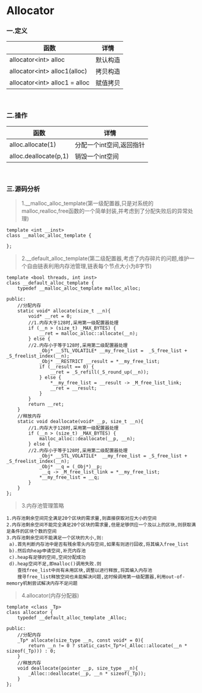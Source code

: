 # Allocator


### 一.定义

函数|详情
--|--
allocator<int\> alloc|默认构造
allocator<int\> alloc1(alloc)|拷贝构造
allocator<int\> alloc1 = alloc|赋值拷贝

<br>

### 二.操作

函数|详情
--|--
alloc.allocate(1)|分配一个int空间,返回指针
alloc.deallocate(p,1)|销毁一个int空间

<br>

### 三.源码分析

>1.__malloc_alloc_template(第一级配置器,只是对系统的malloc,realloc,free函数的一个简单封装,并考虑到了分配失败后的异常处理)

```
template <int __inst> 
class __malloc_alloc_template {

};
```

>2.__default_alloc_template(第二级配置器,考虑了内存碎片的问题,维护一个自由链表利用内存池管理,链表每个节点大小为8字节)

```
template <bool threads, int inst> 
class __default_alloc_template {
    typedef __malloc_alloc_template malloc_alloc;

public:
    //分配内存
    static void* allocate(size_t __n){
        void* __ret = 0;
        //1.内存大于128时,采用第一级配置器处理
        if (__n > (size_t) _MAX_BYTES) {
            __ret = malloc_alloc::allocate(__n);
        } else {
        //2.内存小于等于128时,采用第二级配置器处理
            _Obj* __STL_VOLATILE* __my_free_list =  _S_free_list + _S_freelist_index(__n);
            _Obj* __RESTRICT __result = *__my_free_list;
            if (__result == 0) {
                __ret = _S_refill(_S_round_up(__n));
            } else {
                *__my_free_list = __result -> _M_free_list_link;
                __ret = __result;
            }
        }
        return __ret;
    }
    //释放内存
    static void deallocate(void* __p, size_t __n){
        //1.内存大于128时,采用第一级配置器处理
        if (__n > (size_t) _MAX_BYTES) {
            malloc_alloc::deallocate(__p, __n);
        } else {
        //2.内存小于等于128时,采用第二级配置器处理
            _Obj* __STL_VOLATILE*  __my_free_list = _S_free_list + _S_freelist_index(__n);
            _Obj* __q = (_Obj*)__p;
             __q -> _M_free_list_link = *__my_free_list;
            *__my_free_list = __q;
        }
    }
};
```

>3.内存池管理策略

```
1.内存池剩余空间完全满足20个区块的需求量,则直接获取对应大小的空间
2.内存池剩余空间不能完全满足20个区块的需求量,但是足够供应一个及以上的区块,则获取满足条件的区块个数的空间
3.内存池剩余空间不能满足一个区块的大小,则:
 a).首先判断内存池中是否有残余零头内存空间,如果有则进行回收,将其编入free_list
 b).然后向heap申请空间,补充内存池
 c).heap有足够的空间,空间分配成功
 d).heap空间不足,即malloc()调用失败.则
    查找free_list中尚有未用区块,调整以进行释放,将其编入内存池
    搜寻free_list释放空间也未能解决问题,这时候调用第一级配置器,利用out-of-memory机制尝试解决内存不足问题
```

>4.allocator(内存分配器)

```
template <class _Tp>
class allocator {
    typedef __default_alloc_template _Alloc;

public:
    //分配内存
    _Tp* allocate(size_type __n, const void* = 0){ 
        return __n != 0 ? static_cast<_Tp*>(_Alloc::allocate(__n * sizeof(_Tp))) : 0;
    }
    //释放内存
    void deallocate(pointer __p, size_type __n){ 
        _Alloc::deallocate(__p, __n * sizeof(_Tp)); 
    }
};
```
